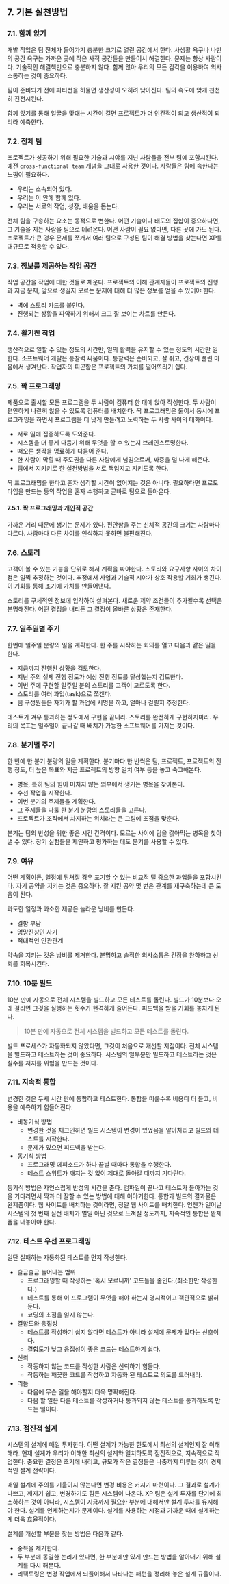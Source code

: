 
## 7. 기본 실천방법

### 7.1. 함께 앉기

개발 작업은 팀 전체가 들어가기 충분한 크기로 열린 공간에서 한다. 
사생활 욕구나 나만의 공간 욕구는 가까운 곳에 작은 사적 공간들을 만들어서 해결한다. 
문제는 항상 사람이다. 
기술적인 해결책만으로 충분하지 않다. 
함께 앉아 우리의 모든 감각을 이용하여 의사소통하는 것이 중요하다. 

팀이 준비되기 전에 파티션을 허물면 생산성이 오히려 낮아진다. 
팀의 속도에 맞게 천천히 진전시킨다. 

함께 앉기를 통해 얼굴을 맞대는 시간이 길면 프로젝트가 더 인간적이 되고 생산적이 되리라 예측한다. 

### 7.2. 전체 팀

프로젝트가 성공하기 위해 필요한 기술과 시야를 지닌 사람들을 전부 팀에 포함시킨다. 
예전 `cross-functional team` 개념을 그대로 사용한 것이다. 
사람들은 팀에 속한다는 느낌이 필요하다.

* 우리는 소속되어 있다.
* 우리는 이 안에 함께 있다.
* 우리는 서로의 작업, 성장, 배움을 돕는다. 

전체 팀을 구송하는 요소는 동적으로 변한다. 
어떤 기술이나 태도의 집합이 중요하다면, 그 기술을 지는 사람을 팀으로 데려온다. 
어떤 사람이 필요 없다면, 다른 곳에 가도 된다. 
프로젝트가 큰 경우 문제를 쪼개서 여러 팀으로 구성된 팀이 해결 방법을 찾는다면 XP를 대규모로 적용할 수 있다. 

### 7.3. 정보를 제공하는 작업 공간

작업 공간을 작업에 대한 것들로 채운다. 
프로젝트의 이해 관계자들이 프로젝트의 진행과 지금 문제, 앞으로 생길지 모르는 문제에 대해 더 많은 정보를 얻을 수 있어야 한다. 

* 벽에 스토리 카드를 붙인다.
* 진행되는 상황을 파악하기 위해서 크고 잘 보이는 차트를 만든다.

### 7.4. 활기찬 작업

생산적으로 일할 수 있는 정도의 시간만, 일의 활력을 유지할 수 있는 정도의 시간만 일한다. 
소프트웨어 개발은 통찰력 싸움이다. 
통찰력은 준비되고, 잘 쉬고, 긴장이 풀린 마음에서 생겨난다. 
작업자의 피곤함은 프로젝트의 가치를 떨어뜨리기 쉽다. 

### 7.5. 짝 프로그래밍

제품으로 출시할 모든 프로그램을 두 사람이 컴퓨터 한 대에 앉아 작성한다. 
두 사람이 편안하게 나란히 앉을 수 있도록 컴퓨터를 배치한다. 
짝 프로그래밍은 둘이서 동시에 프로그래밍을 하면서 프로그램을 더 낫게 만들려고 노력하는 두 사람 사이의 대화이다. 

* 서로 일에 집중하도록 도와준다.
* 시스템을 더 좋게 다듬기 위해 무엇을 할 수 있는지 브레인스토밍한다.
* 떠오른 생각을 명료하게 다듬어 준다.
* 한 사람이 막힐 때 주도권을 다른 사람에게 넘김으로써, 짜증을 덜 나게 해준다. 
* 팀에서 지키키로 한 실천방법을 서로 책임지고 지키도록 한다. 

짝 프로그래밍을 한다고 혼자 생각할 시간이 없어지는 것은 아니다. 
필요하다면 프로토타입을 만드는 등의 작업을 혼자 수행하고 곧바로 팀으로 돌아온다. 

#### 7.5.1. 짝 프로그래밍과 개인적 공간

가까운 거리 때문에 생기는 문제가 있다. 
편안함을 주는 신체적 공간의 크기는 사람마다 다르다. 
사람마다 다른 차이를 인식하지 못하면 불편해진다. 

### 7.6. 스토리 

고객이 볼 수 있는 기능을 단위로 해서 계획을 짜야한다. 
스토리와 요구사항 사이의 차이점은 일찍 추정하는 것이다. 
추정에서 사업과 기술적 시야가 상호 작용할 기회가 생긴다. 
이 기회를 통해 조기에 가치를 만들어낸다. 

스토리를 구체적인 정보에 입각하여 살펴본다. 
새로운 제약 조건들이 추가될수록 선택은 분명해진다. 
어떤 결정을 내리든 그 결정이 올바른 상황은 존재한다. 

### 7.7. 일주일별 주기

한번에 일주일 분량의 일을 계획한다. 
한 주를 시작하는 회의를 열고 다음과 같은 일을 한다. 

* 지금까지 진행된 상황을 검토한다.
* 지난 주의 실제 진행 정도가 예상 진행 정도를 달성했는지 검토한다. 
* 이번 주에 구현할 일주일 분의 스토리를 고객이 고르도록 한다. 
* 스토리를 여러 과업(task)으로 쪼갠다. 
* 팀 구성원들은 자기가 할 과업에 서명을 하고, 얼마나 걸릴지 추정한다. 

테스트가 겨우 통과하는 정도에서 구현을 끝내라. 
스토리를 완전하게 구현하지마라. 
우리의 목표는 일주일이 끝나갈 때 배치가 가능한 소프트웨어를 가지는 것이다. 

### 7.8. 분기별 주기

한 번에 한 분기 분량의 일을 계획한다. 
분기마다 한 번씩은 팀, 프로젝트, 프로젝트의 진행 정도, 더 높은 목표와 지금 프로젝트의 방향 일치 여부 등을 놓고 숙고해본다. 

* 병목, 특히 팀의 힘이 미치지 않는 외부에서 생기는 병목을 찾아본다. 
* 수선 작업을 시작한다.
* 이번 분기의 주제들을 계획한다.
* 그 주제들을 다룰 한 분기 분량의 스토리들을 고른다. 
* 프로젝트가 조직에서 차지하는 위치라는 큰 그림에 초점을 맞춘다. 

분기는 팀의 반성을 위한 좋은 시간 간격이다. 
모르는 사이에 팀을 갉아먹는 병목을 찾아낼 수 있다. 
장기 실험들을 제안하고 평가하는 데도 분기를 사용할 수 있다. 

### 7.9. 여유

어떤 계획이든, 일정에 뒤쳐질 경우 포기할 수 있는 비교적 덜 중요한 과업들을 포함시킨다. 
자기 공약을 지키는 것은 중요하다. 
잘 지킨 공약 몇 번은 관계를 재구축하는데 큰 도움이 된다. 

과도한 일정과 과소한 제공은 놀라운 낭비를 만든다.

* 결함 부담
* 엉망진창인 사기
* 적대적인 인관관계

약속을 지키는 것은 낭비를 제거한다. 
분명하고 솔직한 의사소통은 긴장을 완하하고 신뢰를 회복시킨다. 

### 7.10. 10분 빌드

10분 만에 자동으로 전체 시스템을 빌드하고 모든 테스트를 돌린다. 
빌드가 10분보다 오래 걸리면 그것을 실행하는 횟수가 현격하게 줄어든다. 
피드백을 받을 기회를 놓치게 된다. 

> 10분 만에 자동으로 전체 시스템을 빌드하고 모든 테스트를 돌린다. 

빌드 프로세스가 자동화되지 않았다면, 그것이 처음으로 개선할 지점이다. 
전체 시스템을 빌드하고 테스트하는 것이 중요하다. 
시스템의 일부분만 빌드하고 테스트하는 것은 실수를 저지를 위험을 만드는 것이다. 


### 7.11. 지속적 통합

변경한 것은 두세 시간 만에 통합하고 테스트한다. 
통합을 미룰수록 비용디 더 들고, 비용을 예측하기 힘들어진다. 

* 비동기식 방법
    * 변경한 것을 체크인하면 빌드 시스템이 변경이 있었음을 알아차리고 빌드와 테스트를 시작한다. 
    * 문제가 있으면 피드백을 받는다. 
* 동기식 방법
    * 프로그래밍 에피소드가 하나 끝날 때마다 통합을 수행한다. 
    * 테스트 스위트가 깨지는 것 없이 제대로 돌아갈 때까지 기다린다. 

동기식 방법은 자연스럽게 반성의 시간을 준다. 
컴파일이 끝나고 테스트가 돌아가는 것을 기다리면서 짝과 더 잘할 수 있는 방법에 대해 이야기한다. 
통합과 빌드의 결과물은 완제품이다. 
웹 사이트를 배치하는 것이라면, 정말 웹 사이트를 배치한다. 
언젠가 일어날 시스템의 첫 번째 실전 배치가 별일 아닌 것으로 느껴질 정도까지, 지속적인 통합은 완제품을 내놓아야 한다. 

### 7.12. 테스트 우선 프로그래밍

일단 실패하는 자동화된 테스트를 먼저 작성한다. 

* 슬금슬금 늘어나는 범위
    * 프로그래밍할 때 작성하는 '혹시 모르니까' 코드들을 줄인다.(최소한만 작성한다.)
    * 테스트를 통해 이 프로그램이 무엇을 해야 하는지 명시적이고 객관적으로 밝혀둔다. 
    * 코딩의 초점을 잃지 않는다. 
* 결합도와 응집성
    * 테스트를 작성하기 쉽지 않다면 테스트가 아니라 설계에 문제가 있다는 신호이다. 
    * 결합도가 낮고 응집성이 좋은 코드는 테스트하기 쉽다. 
* 신뢰
    * 작동하지 않는 코드를 작성한 사람은 신뢰하기 힘들다. 
    * 작동하는 깨끗한 코드를 작성하고 자동화 된 테스트로 의도를 드러내라.
* 리듬
    * 다음에 무슨 일을 해야할지 더욱 명확해진다.
    * 다음 할 일은 다른 테스트를 작성하거나 통과되지 않는 테스트를 통과하도록 만드는 일이다. 

### 7.13. 점진적 설계

시스템의 설계에 매일 투자한다. 
어떤 설계가 가능한 한도에서 최선의 설계인지 잘 이해해라. 
현재 설계가 우리가 이해한 최선의 설계와 일치하도록 점진적으로, 지속적으로 작업한다. 
중요한 결정은 초기에 내리고, 규모가 작은 결정들은 나중까지 미루는 것이 경제적인 설계 전략이다. 

매일 설계에 주의를 기울이지 않는다면 변경 비용은 커지기 마련이다. 
그 결과로 설계가 나쁘고, 깨지기 쉽고, 변경하기도 힘든 시스템이 나온다. 
XP 팀은 설계 투자를 단기에 최소하하는 것이 아니라, 시스템이 지금까지 필요한 부분에 대해서만 설계 투자를 유지해야 한다. 
설계를 언제하는지가 문제이다. 
설계를 사용하는 시점과 가까운 때에 설계하는게 더욱 효율적이다. 

설계를 개선할 부분을 찾는 방법은 다음과 같다.

* 중복을 제거한다.
* 두 부분에 동일한 논리가 있다면, 한 부분에만 있게 만드는 방법을 알아내기 위해 설계를 다시 해본다. 
* 리팩토링은 변경 작업에서 되풀이해서 나타나는 패턴을 정리해 놓은 설계 규율이다. 